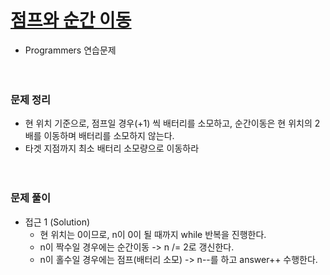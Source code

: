 # [점프와 순간 이동](https://programmers.co.kr/learn/courses/30/lessons/12980)
- Programmers 연습문제  
<br><br>

### 문제 정리
- 현 위치 기준으로, 점프일 경우(+1) 씩 배터리를 소모하고, 순간이동은 현 위치의 2배를 이동하며 배터리를 소모하지 않는다.
- 타겟 지점까지 최소 배터리 소모량으로 이동하라  
  <br><br>

### 문제 풀이
- 접근 1 (Solution)
   - 현 위치는 0이므로, n이 0이 될 때까지 while 반복을 진행한다.
   - n이 짝수일 경우에는 순간이동 -> n /= 2로 갱신한다.
   - n이 홀수일 경우에는 점프(배터리 소모) -> n--를 하고 answer++ 수행한다.